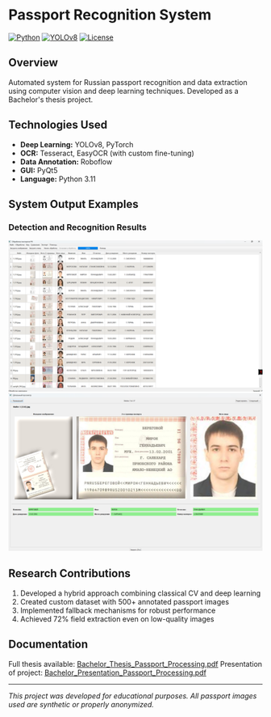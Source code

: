#  Passport Recognition System

[![Python](https://img.shields.io/badge/Python-3.11-blue.svg)](https://www.python.org/)
[![YOLOv8](https://img.shields.io/badge/YOLOv8-Latest-green.svg)](https://github.com/ultralytics/ultralytics)
[![License](https://img.shields.io/badge/License-MIT-yellow.svg)](LICENSE)

##  Overview
Automated system for Russian passport recognition and data extraction using computer vision and deep learning techniques. Developed as a Bachelor's thesis project.

##  Technologies Used
- **Deep Learning:** YOLOv8, PyTorch
- **OCR:** Tesseract, EasyOCR (with custom fine-tuning)
- **Data Annotation:** Roboflow
- **GUI:** PyQt5
- **Language:** Python 3.11

##  System Output Examples

### Detection and Recognition Results
![result program](images/result_program.png)
![result program detailed view](images/result_program_detailed_view.png)


##  Research Contributions
1. Developed a hybrid approach combining classical CV and deep learning
2. Created custom dataset with 500+ annotated passport images
3. Implemented fallback mechanisms for robust performance
4. Achieved 72% field extraction even on low-quality images

##  Documentation
Full thesis available: [Bachelor_Thesis_Passport_Processing.pdf](docs/Bachelor_Thesis_Passport_Processing.pdf)
Presentation of project: [Bachelor_Presentation_Passport_Processing.pdf](docs/Bachelor_Presentation_Passport_Processing.pdf)


---
*This project was developed for educational purposes. All passport images used are synthetic or properly anonymized.*
